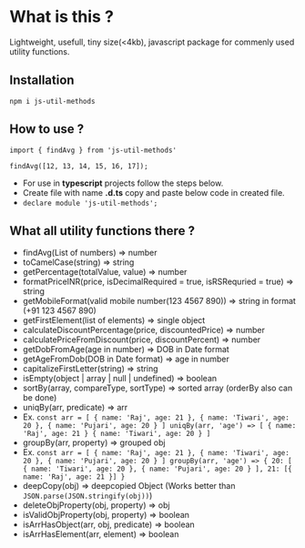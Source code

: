# What is this ?

Lightweight, usefull, tiny size(<4kb), javascript package for commenly used utility functions.

## Installation

`npm i js-util-methods`

## How to use ?

```
import { findAvg } from 'js-util-methods'

findAvg([12, 13, 14, 15, 16, 17]);
```

* For use in **typescript** projects follow the steps below.
* Create file with name **.d.ts** copy and paste below code in created file.
* `declare module 'js-util-methods';`

## What all utility functions there ?

* findAvg(List of numbers) => number
* toCamelCase(string) => string
* getPercentage(totalValue, value) => number
* formatPriceINR(price, isDecimalRequired = true, isRSRequried = true) => string
* getMobileFormat(valid mobile number(123 4567 890)) => string in format (+91 123 4567 890)
* getFirstElement(list of elements) => single object
* calculateDiscountPercentage(price, discountedPrice) => number
* calculatePriceFromDiscount(price, discountPercent) => number
* getDobFromAge(age in number) => DOB in Date format
* getAgeFromDob(DOB in Date format) => age in number
* capitalizeFirstLetter(string) => string
* isEmpty(object | array | null | undefined) => boolean
* sortBy(array, compareType, sortType) => sorted array (orderBy also can be done)
* uniqBy(arr, predicate) => arr
* Ex. ```const arr = [
        { name: 'Raj', age: 21 },
        { name: 'Tiwari', age: 20 },
        { name: 'Pujari', age: 20 }
    ]
    uniqBy(arr, 'age') =>
    [
        { name: 'Raj', age: 21 }
        { name: 'Tiwari', age: 20 }
    ]```
* groupBy(arr, property) => grouped obj
* Ex. ```const arr = [
        { name: 'Raj', age: 21 },
        { name: 'Tiwari', age: 20 },
        { name: 'Pujari', age: 20 }
    ]
    groupBy(arr, 'age') =>
    {
      20: [
        { name: 'Tiwari', age: 20 },
        { name: 'Pujari', age: 20 }
      ],
      21: [{ name: 'Raj', age: 21 }]
    }```
* deepCopy(obj) => deepcopied Object (Works better than `JSON.parse(JSON.stringify(obj))`)
* deleteObjProperty(obj, property) => obj
* isValidObjProperty(obj, property) => boolean
* isArrHasObject(arr, obj, predicate) => boolean
* isArrHasElement(arr, element) => boolean
